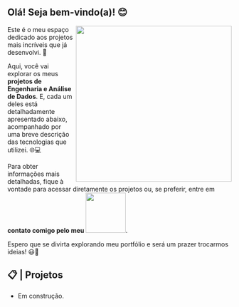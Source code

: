 ## Olá! Seja bem-vindo(a)! 😊

<img align='right' src='https://media.giphy.com/media/v1.Y2lkPTc5MGI3NjExYmVibXc1cDB1cWJ4Zmc1Y2s2YTUxcjNtZGdxcHp4MjdvcjRhZnVlNyZlcD12MV9pbnRlcm5hbF9naWZfYnlfaWQmY3Q9Zw/gh0RRgkTXedvF0pDc0/giphy.gif'  width='350'>

Este é o meu espaço dedicado aos projetos mais incríveis que já desenvolvi. 🚀

Aqui, você vai explorar os meus **projetos de Engenharia e Análise de Dados**. E, cada um deles está detalhadamente apresentado abaixo, acompanhado por uma breve descrição das tecnologias que utilizei. 🌐💻

Para obter informações mais detalhadas, fique à vontade para acessar diretamente os projetos ou, se preferir, entre em **contato comigo pelo meu <a href="https://www.linkedin.com/in/devguilhermecarvalho/" target="_blank"><img src="https://img.shields.io/badge/LinkedIn-0077B5?style=for-the-badge&logo=linkedin&logoColor=white" target="_blank" width='90'></a>**.

Espero que se divirta explorando meu portfólio e será um prazer trocarmos ideias! 😃🌟

## 📋 | Projetos</h2>

- Em construção.
